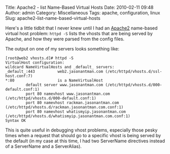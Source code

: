 Title: Apache2 - list Name-Based Virtual Hosts
Date: 2010-02-11 09:48
Author: admin
Category: Miscellaneous
Tags: apache, configuration, linux
Slug: apache2-list-name-based-virtual-hosts

Here's a little tidbit that I never knew until I had an
[Apache2](http://httpd.apache.org/) name-based virtual host problem:
`httpd -S` lists the vhosts that are being served by Apache, and how
they were parsed from the config files.

The output on one of my servers looks something like:

~~~~{.console}
[root@web2 vhosts.d]# httpd -S
VirtualHost configuration:
wildcard NameVirtualHosts and _default_ servers:
_default_:443          web2.jasonantman.com (/etc/httpd/vhosts.d/ssl-host.conf:7)
*:80                   is a NameVirtualHost
         default server www.jasonantman.com (/etc/httpd/vhosts.d/000-default.conf:1)
         port 80 namevhost www.jasonantman.com (/etc/httpd/vhosts.d/000-default.conf:1)
         port 80 namevhost rackman.jasonantman.com (/etc/httpd/vhosts.d/rackman.jasonantman.com.conf:1)
         port 80 namevhost whatismyip.jasonantman.com (/etc/httpd/vhosts.d/whatismyip.jasonantman.com.conf:1)
Syntax OK
~~~~

This is quite useful in debugging vhost problems, especially those pesky
times when a request that should go to a specific vhost is being served
by the default (in my case at this time, I had two ServerName directives
instead of a ServerName and a ServerAlias).
